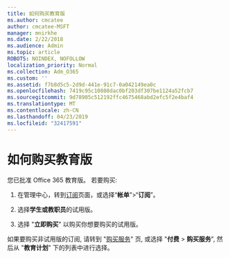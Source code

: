 ```yaml
---
title: 如何购买教育版
ms.author: cmcatee
author: cmcatee-MSFT
manager: mnirkhe
ms.date: 2/22/2018
ms.audience: Admin
ms.topic: article
ROBOTS: NOINDEX, NOFOLLOW
localization_priority: Normal
ms.collection: Adm_O365
ms.custom: ''
ms.assetid: f7b8d5c5-2d9d-441e-91c7-0a042149ea0c
ms.openlocfilehash: 7419c95c10808dac0bf203df307be1124a52fcb7
ms.sourcegitcommit: 9d78905c512192ffc4675468abd2efc5f2e4baf4
ms.translationtype: MT
ms.contentlocale: zh-CN
ms.lasthandoff: 04/23/2019
ms.locfileid: "32417591"
---
```

# <a name="how-to-purchase-education-offer"></a>如何购买教育版

您已批准 Office 365 教育版。 若要购买:
  
1. 在管理中心，转到[订阅](https://go.microsoft.com/fwlink/p/?linkid=842054)页面，或选择“**帐单**”\>“**订阅**”。
    
2. 选择**学生或教职员**的试用版。
    
3. 选择 "**立即购买**" 以购买你想要购买的试用版。 
    
如果要购买非试用版的订阅, 请转到 "[购买服务](https://go.microsoft.com/fwlink/p/?linkid=868433)" 页, 或选择 "**付费** \> **购买服务**", 然后从 "**教育计划**" 下的列表中进行选择。
  

